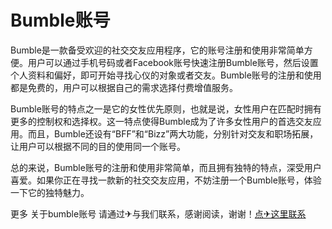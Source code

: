 # Bumble账号

Bumble是一款备受欢迎的社交交友应用程序，它的账号注册和使用非常简单方便。用户可以通过手机号码或者Facebook账号快速注册Bumble账号，然后设置个人资料和偏好，即可开始寻找心仪的对象或者交友。Bumble账号的注册和使用都是免费的，用户可以根据自己的需求选择付费增值服务。

Bumble账号的特点之一是它的女性优先原则，也就是说，女性用户在匹配时拥有更多的控制权和选择权。这一特点使得Bumble成为了许多女性用户的首选交友应用。而且，Bumble还设有“BFF”和“Bizz”两大功能，分别针对交友和职场拓展，让用户可以根据不同的目的使用同一个账号。

总的来说，Bumble账号的注册和使用非常简单，而且拥有独特的特点，深受用户喜爱。如果你正在寻找一款新的社交交友应用，不妨注册一个Bumble账号，体验一下它的独特魅力。

更多 关于bumble账号 请通过✈与我们联系，感谢阅读，谢谢！[点✈这里联系](https://ww.k02.cc)